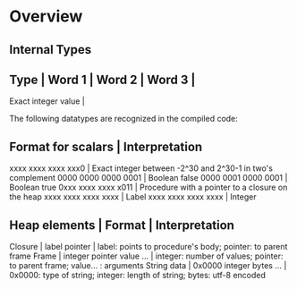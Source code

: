 Overview
========

Internal Types
--------------

Type                | Word 1 |  Word 2    |  Word 3    |
------------------------------------------------------
Exact integer value | 


The following datatypes are recognized in the compiled code:

Format for scalars  | Interpretation
--------------------------------------------------------------------------------
xxxx xxxx xxxx xxx0 | Exact integer between -2^30 and 2^30-1 in two's complement
0000 0000 0000 0001 | Boolean false
0000 0001 0000 0001 | Boolean true
0xxx xxxx xxxx x011 | Procedure with a pointer to a closure on the heap
xxxx xxxx xxxx xxxx | Label
xxxx xxxx xxxx xxxx | Integer

Heap elements | Format                    | Interpretation
--------------------------------------------------------------------------------------------
Closure       | label pointer             | label: points to procedure's body; pointer: to parent frame
Frame         | integer pointer value ... | integer: number of values; pointer: to parent frame; value... : arguments
String data   | 0x0000 integer bytes ...  | 0x0000: type of string; integer: length of string; bytes: utf-8 encoded

